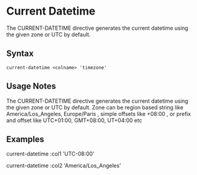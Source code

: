 # Current Datetime

The CURRENT-DATETIME directive generates the current datetime using the given zone or UTC by default.


## Syntax
```
current-datetime <colname> 'timezone'
```


## Usage Notes

The CURRENT-DATETIME directive generates the current datetime using the given zone or UTC by default.
Zone can be region based string like America/Los_Angeles, Europe/Paris ,
 simple offsets like +08:00 , or prefix and offset like UTC+01:00, GMT+08:00, UT+04:00 etc

## Examples
current-datetime :col1 'UTC-08:00'

current-datetime :col2 'America/Los_Angeles'